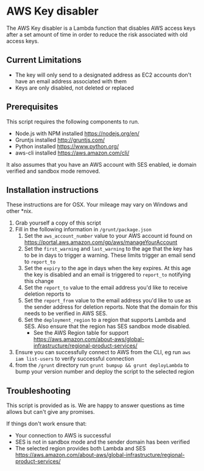 # AWS Key disabler

The AWS Key disabler is a Lambda function that disables AWS access keys after a set amount of time in order to reduce the risk associated with old access keys.

## Current Limitations

* The key will only send to a designated address as EC2 accounts don't have an email address associated with them
* Keys are only disabled, not deleted or replaced

## Prerequisites

This script requires the following components to run.
* Node.js with NPM installed https://nodejs.org/en/
* Gruntjs installed http://gruntjs.com/
* Python installed https://www.python.org/
* aws-cli installed https://aws.amazon.com/cli/

It also assumes that you have an AWS account with SES enabled, ie domain verified and sandbox mode removed.

## Installation instructions

These instructions are for OSX. Your mileage may vary on Windows and other \*nix.

1. Grab yourself a copy of this script
2. Fill in the following information in `/grunt/package.json`
	1. Set the `aws_account_number` value to your AWS account id found on https://portal.aws.amazon.com/gp/aws/manageYourAccount
	2. Set the `first_warning` and `last_warning` to the age that the key has to be in days to trigger a warning. These limits trigger an email send to `report_to`
	3. Set the `expiry` to the age in days when the key expires. At this age the key is disabled and an email is triggered to `report_to` notifying this change
	4. Set the `report_to` value to the email address you'd like to receive deletion reports to
	5. Set the `report_from` value to the email address you'd like to use as the sender address for deletion reports. Note that the domain for this needs to be verified in AWS SES.
	6. Set the `deployment_region` to a region that supports Lambda and SES. Also ensure that the region has SES sandbox mode disabled.
		* See the AWS Region table for support https://aws.amazon.com/about-aws/global-infrastructure/regional-product-services/
3. Ensure you can successfully connect to AWS from the CLI, eg run `aws iam list-users` to verify successful connection
4. from the `/grunt` directory run `grunt bumpup && grunt deployLambda` to bump your version number and deploy the script to the selected region

## Troubleshooting

This script is provided as is. We are happy to answer questions as time allows but can't give any promises.

If things don't work ensure that:
* Your connection to AWS is successful
* SES is not in sandbox mode and the sender domain has been verified
* The selected region provides both Lambda and SES https://aws.amazon.com/about-aws/global-infrastructure/regional-product-services/
